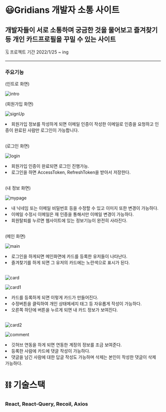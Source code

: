<h1>😃Gridians 개발자 소통 사이트</h1>
<h2>개발자들이 서로 소통하며 궁금한 것을 물어보고 즐겨찾기 등 개인 카드프로필을 꾸밀 수 있는 사이트</h2>

🗓 프로젝트 기간
2022/1/25 ~ ing 
<hr/>

<h3>주요기능</h3>
(인트로 화면)
<br/>

![intro](https://user-images.githubusercontent.com/67773009/223963586-46647b0a-4656-4d5a-9378-2846f3cbe698.png)
<br/>

(회원가입 화면)

![signUp](https://user-images.githubusercontent.com/67773009/223965145-3e09b368-6aa9-4380-a533-6ab43e1d4a1d.png)
<li>회원가입 정보를 작성하게 되면 이메일 인증이 작성한 이메일로 인증을 요청하고 인증이 완료된 사람만 로그인이 가능합니다.</li>
<br/>

(로그인 화면)

![login](https://user-images.githubusercontent.com/67773009/223965852-ea6eca14-f03d-4966-b0fe-82591d81b775.png)
<li>회원가입 인증이 완료되면 로그인 진행가능.</li>
<li>로그인을 하면 AccessToken, RefreshToken을 받아서 저장한다.</li>
<br/>

(내 정보 화면)

![mypage](https://user-images.githubusercontent.com/67773009/223967586-59418feb-0d98-4ffb-8b60-1880700ad8a2.png)
<li>내 닉네임 또는 이메일 비밀번호 등을 수정할 수 있고 이미지 또한 변경이 가능하다.</li>
<li>이메일 수정시 이메일은 재 인증을 통해서만 이메일 변경이 가능하다.</li>
<li>회원탈퇴를 누르면 웹사이트에 있는 정보기능이 완전히 사라진다.</li>
<br/>

(메인 화면)

![main](https://user-images.githubusercontent.com/67773009/223967070-41a44a71-6958-4932-aefd-c43578a57313.png)
<li>로그인을 하게되면 메인화면에 카드를 등록한 유저들이 나타난다.</li>
<li>즐겨찾기를 하게 되면 그 유저의 카드에는 노란색으로 표시가 된다.</li>

<br/>

![card](https://user-images.githubusercontent.com/67773009/223968647-3bcf8eac-20ad-46c0-bf5a-dd235a363947.png)
<br/>

![card1](https://user-images.githubusercontent.com/67773009/223969265-4cefc861-9eec-48b2-a494-0736c8c56cc4.png)
<br/>

<li>카드를 등록하게 되면 이렇게 카드가 만들어진다.</li>
<li>수정버튼을 클릭하여 개인 상태메세지 태그 등 자유롭게 작성이 가능하다.</li>
<li>오른쪽 하단에 버튼을 누르게 되면 내 카드 정보가 보여진다.</li>
<br/>

![card2](https://user-images.githubusercontent.com/67773009/223968658-5d64bb4d-1482-46b8-a947-f7ac308de56b.png)
<br/>

![comment](https://user-images.githubusercontent.com/67773009/223968671-06e387f2-fc4c-485f-b6c0-760177f0e1c4.png)
<br/>

<li>깃허브 연동을 하게 되면 연동한 계정의 정보를 조금 보여준다.</li>
<li>등록한 사람에 카드에 댓글 작성이 가능하다.</li>
<li>댓글을 남긴 사람에 대한 답글 작성도 가능하며 삭제는 본인이 작성한 댓글이 삭제 가능하다.</li>

<h1>⛓ 기술스택</h1>
<h3>React, React-Query, Recoil, Axios</h3>
